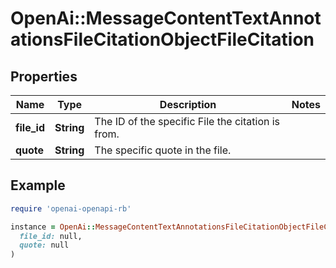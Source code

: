 # OpenAi::MessageContentTextAnnotationsFileCitationObjectFileCitation

## Properties

| Name | Type | Description | Notes |
| ---- | ---- | ----------- | ----- |
| **file_id** | **String** | The ID of the specific File the citation is from. |  |
| **quote** | **String** | The specific quote in the file. |  |

## Example

```ruby
require 'openai-openapi-rb'

instance = OpenAi::MessageContentTextAnnotationsFileCitationObjectFileCitation.new(
  file_id: null,
  quote: null
)
```

